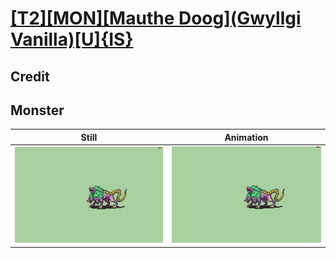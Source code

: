 # [\[T2\]\[MON\]\[Mauthe Doog\]\(Gwyllgi Vanilla\)\[U\]{IS}](../)

## Credit


	
## Monster

| Still | Animation |
| :---: | :-------: |
| ![Monster still](./Monster_000.png) | ![Monster animation](./Monster.gif) |
